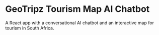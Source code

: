 # GeoTripz Tourism Map AI Chatbot 
A React app with a conversational AI chatbot and an interactive map for tourism in South Africa.
